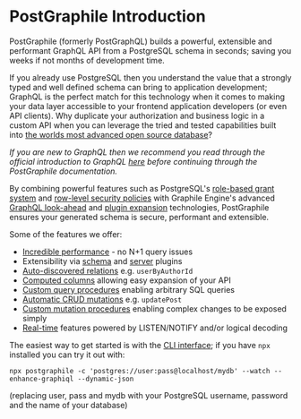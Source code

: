 # PostGraphile Introduction

<p class='intro'>
PostGraphile (formerly PostGraphQL) builds a powerful, extensible and
performant GraphQL API from a PostgreSQL schema in seconds; saving you
weeks if not months of development time.
</p>

If you already use PostgreSQL then you understand the value that a strongly
typed and well defined schema can bring to application development; GraphQL is
the perfect match for this technology when it comes to making your data layer
accessible to your frontend application developers (or even API clients). Why
duplicate your authorization and business logic in a custom API when you can
leverage the tried and tested capabilities built into
[the worlds most advanced open source database](https://www.postgresql.org/)?

_If you are new to GraphQL then we recommend you read through the official
introduction to GraphQL [here](https://graphql.org/learn/) before continuing
through the PostGraphile documentation._

By combining powerful features such as PostgreSQL's
[role-based grant system](https://www.postgresql.org/docs/current/static/user-manag.html)
and
[row-level security policies](https://www.postgresql.org/docs/current/static/ddl-rowsecurity.html)
with Graphile Engine's advanced
[GraphQL look-ahead](/graphile-build/look-ahead/) and
[plugin expansion](/graphile-build/plugins/) technologies, PostGraphile ensures
your generated schema is secure, performant and extensible.

Some of the features we offer:

- [Incredible performance](/postgraphile/performance/) - no N+1 query issues
- Extensibility via [schema](/postgraphile/extending/) and
  [server](/postgraphile/plugins/) plugins
- [Auto-discovered relations](/postgraphile/relations/) e.g. `userByAuthorId`
- [Computed columns](/postgraphile/computed-columns/) allowing easy expansion of
  your API
- [Custom query procedures](/postgraphile/custom-queries/) enabling arbitrary
  SQL queries
- [Automatic CRUD mutations](/postgraphile/crud-mutations/) e.g. `updatePost`
- [Custom mutation procedures](/postgraphile/custom-mutations/) enabling complex
  changes to be exposed simply
- [Real-time](/postgraphile/realtime/) features powered by LISTEN/NOTIFY and/or
  logical decoding

The easiest way to get started is with the
[CLI interface](/postgraphile/usage-cli/); if you have `npx` installed you can
try it out with:

```
npx postgraphile -c 'postgres://user:pass@localhost/mydb' --watch --enhance-graphiql --dynamic-json
```

(replacing user, pass and mydb with your PostgreSQL username, password and the
name of your database)
